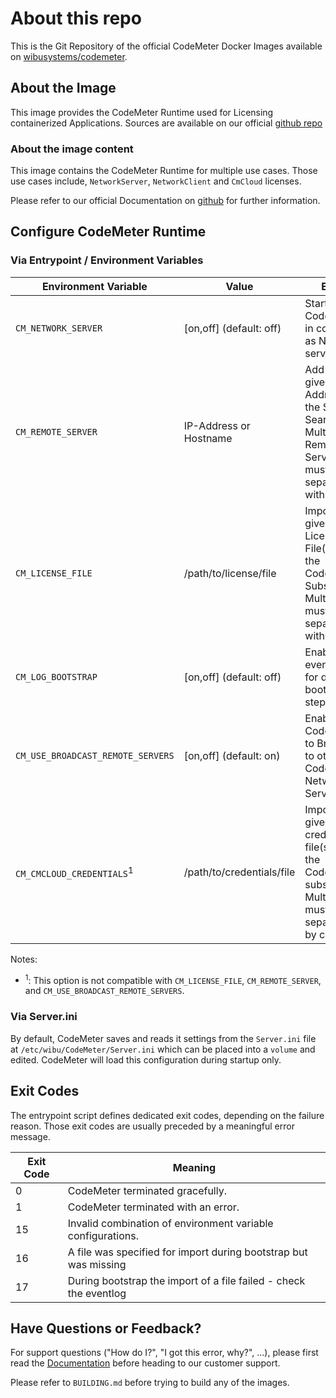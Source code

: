 # About this repo

This is the Git Repository of the official CodeMeter Docker Images available
on [wibusystems/codemeter](https://hub.docker.com/r/wibusystems/codemeter).

## About the Image

This image provides the CodeMeter Runtime used for Licensing containerized Applications. Sources are available on our
official [github repo](https://github.com/wibu-systems/docker-codemeter)

### About the image content

This image contains the CodeMeter Runtime for multiple use cases. Those use cases include, `NetworkServer`, `NetworkClient` and `CmCloud`
licenses.

Please refer to our official Documentation on [github](https://github.com/wibu-systems/docker-codemeter) for further information.

## Configure CodeMeter Runtime

### Via Entrypoint / Environment Variables

| Environment Variable                 | Value                     | Effect                                                                                                             |
|--------------------------------------|---------------------------|--------------------------------------------------------------------------------------------------------------------|
| `CM_NETWORK_SERVER`                  | [on,off] (default: off)   | Start CodeMeter in container as Network-server                                                                     |
| `CM_REMOTE_SERVER`                   | IP-Address or Hostname    | Add the given Address to the Server Search List. Multiple Remote Servers must be separated with a colon            |
| `CM_LICENSE_FILE`                    | /path/to/license/file     | Import the given License File(s) into the CodeMeter Subsystem. Multiple files must be separated with a colon       |
| `CM_LOG_BOOTSTRAP`                   | [on,off] (default: off)   | Enable eventlogging for during bootstrap step                                                                      |
| `CM_USE_BROADCAST_REMOTE_SERVERS`    | [on,off] (default: on)    | Enables CodeMeter to Broadcast to other CodeMeter Network Servers                                                  |
| `CM_CMCLOUD_CREDENTIALS`<sup>1</sup> | /path/to/credentials/file | Imports the given cloud credential file(s) into the CodeMeter subsystem. Multiple files must be separated by comma |

Notes:

- <sup>1</sup>: This option is not compatible with `CM_LICENSE_FILE`, `CM_REMOTE_SERVER`, and `CM_USE_BROADCAST_REMOTE_SERVERS`.

### Via Server.ini

By default, CodeMeter saves and reads it settings from the `Server.ini` file at `/etc/wibu/CodeMeter/Server.ini` which can be placed into
a `volume` and edited.
CodeMeter will load this configuration during startup only.

## Exit Codes

The entrypoint script defines dedicated exit codes, depending on the failure reason.
Those exit codes are usually preceded by a meaningful error message.

| Exit Code | Meaning                                                           |
|-----------|-------------------------------------------------------------------|
| 0         | CodeMeter terminated gracefully.                                  |
| 1         | CodeMeter terminated with an error.                               |
| 15        | Invalid combination of environment variable configurations.       |
| 16        | A file was specified for import during bootstrap but was missing  |
| 17        | During bootstrap the import of a file failed - check the eventlog |

## Have Questions or Feedback?

For support questions ("How do I?", "I got this error, why?", ...), please first read
the [Documentation](https://www.wibu.com/support/manuals-guides.html) before heading to our customer support.

Please refer to `BUILDING.md` before trying to build any of the images.


